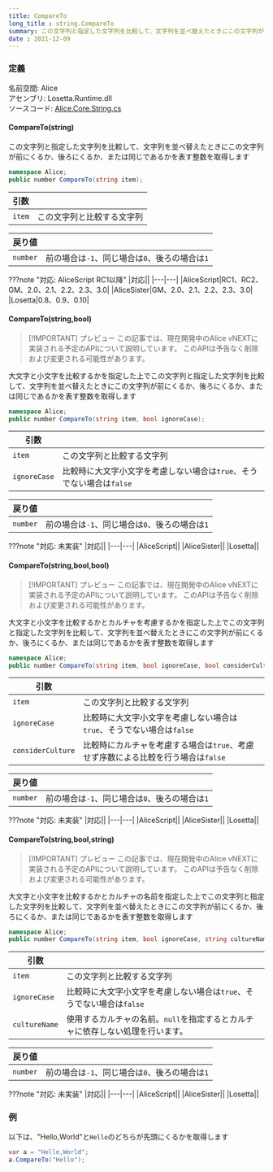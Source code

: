 ```yaml
---
title: CompareTo
long_title : string.CompareTo
summary: この文字列と指定した文字列を比較して、文字列を並べ替えたときにこの文字列が前にくるか、後ろにくるか、または同じであるかを表す整数を取得します
date : 2021-12-09
---
```


### 定義
名前空間: Alice<br/>
アセンブリ: Losetta.Runtime.dll<br/>
ソースコード: [Alice.Core.String.cs](https://github.com/WSOFT-Project/Losetta/blob/master/Losetta.Runtime/Core/Extension/Alice.Core.String.cs)

#### CompareTo(string)

この文字列と指定した文字列を比較して、文字列を並べ替えたときにこの文字列が前にくるか、後ろにくるか、または同じであるかを表す整数を取得します

```cs title="AliceScript"
namespace Alice;
public number CompareTo(string item);
```

|引数| |
|-|-|
|`item`|この文字列と比較する文字列|

|戻り値| |
|-|-|
|`number`|前の場合は`-1`、同じ場合は`0`、後ろの場合は`1`|

???note "対応: AliceScript RC1以降"
    |対応||
    |---|---|
    |AliceScript|RC1、RC2、GM、2.0、2.1、2.2、2.3、3.0|
    |AliceSister|GM、2.0、2.1、2.2、2.3、3.0|
    |Losetta|0.8、0.9、0.10|

#### CompareTo(string,bool)

> [!IMPORTANT] プレビュー
> この記事では、現在開発中のAlice vNEXTに実装される予定のAPIについて説明しています。
> このAPIは予告なく削除および変更される可能性があります。

大文字と小文字を比較するかを指定した上でこの文字列と指定した文字列を比較して、文字列を並べ替えたときにこの文字列が前にくるか、後ろにくるか、または同じであるかを表す整数を取得します

```cs title="AliceScript"
namespace Alice;
public number CompareTo(string item, bool ignoreCase);
```

|引数| |
|-|-|
|`item`|この文字列と比較する文字列|
|`ignoreCase`|比較時に大文字小文字を考慮しない場合は`true`、そうでない場合は`false`|

|戻り値| |
|-|-|
|`number`|前の場合は`-1`、同じ場合は`0`、後ろの場合は`1`|

???note "対応: 未実装"
    |対応||
    |---|---|
    |AliceScript||
    |AliceSister||
    |Losetta||

#### CompareTo(string,bool,bool)

> [!IMPORTANT] プレビュー
> この記事では、現在開発中のAlice vNEXTに実装される予定のAPIについて説明しています。
> このAPIは予告なく削除および変更される可能性があります。

大文字と小文字を比較するかとカルチャを考慮するかを指定した上でこの文字列と指定した文字列を比較して、文字列を並べ替えたときにこの文字列が前にくるか、後ろにくるか、または同じであるかを表す整数を取得します

```cs title="AliceScript"
namespace Alice;
public number CompareTo(string item, bool ignoreCase, bool considerCulture);
```

|引数| |
|-|-|
|`item`|この文字列と比較する文字列|
|`ignoreCase`|比較時に大文字小文字を考慮しない場合は`true`、そうでない場合は`false`|
|`considerCulture`|比較時にカルチャを考慮する場合は`true`、考慮せず序数による比較を行う場合は`false`|

|戻り値| |
|-|-|
|`number`|前の場合は`-1`、同じ場合は`0`、後ろの場合は`1`|

???note "対応: 未実装"
    |対応||
    |---|---|
    |AliceScript||
    |AliceSister||
    |Losetta||

#### CompareTo(string,bool,string)

> [!IMPORTANT] プレビュー
> この記事では、現在開発中のAlice vNEXTに実装される予定のAPIについて説明しています。
> このAPIは予告なく削除および変更される可能性があります。

大文字と小文字を比較するかとカルチャの名前を指定した上でこの文字列と指定した文字列を比較して、文字列を並べ替えたときにこの文字列が前にくるか、後ろにくるか、または同じであるかを表す整数を取得します

```cs title="AliceScript"
namespace Alice;
public number CompareTo(string item, bool ignoreCase, string cultureName);
```

|引数| |
|-|-|
|`item`|この文字列と比較する文字列|
|`ignoreCase`|比較時に大文字小文字を考慮しない場合は`true`、そうでない場合は`false`|
|`cultureName`|使用するカルチャの名前。`null`を指定するとカルチャに依存しない処理を行います。|

|戻り値| |
|-|-|
|`number`|前の場合は`-1`、同じ場合は`0`、後ろの場合は`1`|

???note "対応: 未実装"
    |対応||
    |---|---|
    |AliceScript||
    |AliceSister||
    |Losetta||

### 例
以下は、"Hello,World"と`Hello`のどちらが先頭にくるかを取得します

```cs title="AliceScript"
var a = "Hello,World";
a.CompareTo("Hello");
```
